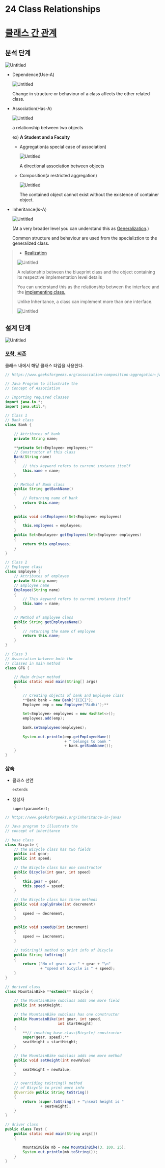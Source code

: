 # 24 Class Relationships

# [클래스 간 관계](https://javapapers.com/oops/association-aggregation-composition-abstraction-generalization-realization-dependency/)

## 분석 단계

![Untitled](24%20Class%20Relationships%2002546075255442d2ba8ff2a9dfd25381/Untitled.png)

- Dependence(Use-A)
    
    ![Untitled](24%20Class%20Relationships%2002546075255442d2ba8ff2a9dfd25381/Untitled%201.png)
    
    Change in structure or behaviour of a class affects the other related class.
    
- Association(Has-A)
    
    ![Untitled](24%20Class%20Relationships%2002546075255442d2ba8ff2a9dfd25381/Untitled%202.png)
    
    a relationship between two objects
    
    ex) **A Student and a Faculty**
    
    - Aggregation(a special case of association)
        
        ![Untitled](24%20Class%20Relationships%2002546075255442d2ba8ff2a9dfd25381/Untitled%203.png)
        
        A directional association between objects
        
    - Composition(a restricted aggregation)
        
        ![Untitled](24%20Class%20Relationships%2002546075255442d2ba8ff2a9dfd25381/Untitled%204.png)
        
        The contained object cannot exist without the existence of container object.
        
- Inheritance(Is-A)
    
    ![Untitled](24%20Class%20Relationships%2002546075255442d2ba8ff2a9dfd25381/Untitled%205.png)
    
    (At a very broader level you can understand this as  [Generalization](https://www.geeksforgeeks.org/generalization-and-specialization-in-java/).)
    
    Common structure and behaviour are used from the specializtion to the generalized class.
    

> + [Realization](https://www.geeksforgeeks.org/interfaces-in-java/)
> 
> 
> ![Untitled](24%20Class%20Relationships%2002546075255442d2ba8ff2a9dfd25381/Untitled%206.png)
> 
> A relationship between the blueprint class and the object containing its respective implementation level details
> 
> You can understand this as the relationship between the interface and the [implementing class.](http://distinctjava.blogspot.com/2013/04/generalization-specialization.html)
> 
> Unlike Inheritance, a class can implement more than one interface.
> 
> ![Untitled](24%20Class%20Relationships%2002546075255442d2ba8ff2a9dfd25381/Untitled%207.png)
> 

## 설계 단계

![Untitled](24%20Class%20Relationships%2002546075255442d2ba8ff2a9dfd25381/Untitled%208.png)

### [포함, 의존](https://www.geeksforgeeks.org/association-composition-aggregation-java/)

클래스 내에서 해당 클래스 타입을 사용한다.

```java
// https://www.geeksforgeeks.org/association-composition-aggregation-java/

// Java Program to illustrate the
// Concept of Association

// Importing required classes
import java.io.*;
import java.util.*;
 
// Class 1
// Bank class
class Bank {
 
    // Attributes of bank
    private String name;
 
    **private Set<Employee> employees;**
    // Constructor of this class
    Bank(String name)
    {
        // this keyword refers to current instance itself
        this.name = name;
    }
 
    // Method of Bank class
    public String getBankName()
    {
        // Returning name of bank
        return this.name;
    }
 
    public void setEmployees(Set<Employee> employees)
    {
        this.employees = employees;
    }
    public Set<Employee> getEmployees(Set<Employee> employees)
    {
        return this.employees;
    }
}
 
// Class 2
// Employee class
class Employee {
    // Attributes of employee
    private String name;
    // Employee name
    Employee(String name)
    {
        // This keyword refers to current instance itself
        this.name = name;
    }
 
    // Method of Employee class
    public String getEmployeeName()
    {
        // returning the name of employee
        return this.name;
    }
}
 
// Class 3
// Association between both the
// classes in main method
class GFG {
 
    // Main driver method
    public static void main(String[] args)
    {
 
        // Creating objects of bank and Employee class
        **Bank bank = new Bank("ICICI");
        Employee emp = new Employee("Ridhi");**
 
        Set<Employee> employees = new HashSet<>();
        employees.add(emp);
 
        bank.setEmployees(employees);
 
        System.out.println(emp.getEmployeeName()
                           + " belongs to bank "
                           + bank.getBankName());
    }
}
```

### [상속](https://www.geeksforgeeks.org/inheritance-in-java/)

- 클래스 선언
    
    `extends`
    
- 생성자
    
    `super(parameter);`
    

```java
// https://www.geeksforgeeks.org/inheritance-in-java/

// Java program to illustrate the
// concept of inheritance
  
// base class
class Bicycle {
    // the Bicycle class has two fields
    public int gear;
    public int speed;
  
    // the Bicycle class has one constructor
    public Bicycle(int gear, int speed)
    {
        this.gear = gear;
        this.speed = speed;
    }
  
    // the Bicycle class has three methods
    public void applyBrake(int decrement)
    {
        speed -= decrement;
    }
  
    public void speedUp(int increment)
    {
        speed += increment;
    }
  
    // toString() method to print info of Bicycle
    public String toString()
    {
        return ("No of gears are " + gear + "\n"
                + "speed of bicycle is " + speed);
    }
}
  
// derived class
class MountainBike **extends** Bicycle {
  
    // the MountainBike subclass adds one more field
    public int seatHeight;
  
    // the MountainBike subclass has one constructor
    public MountainBike(int gear, int speed,
                        int startHeight)
    {
        **// invoking base-class(Bicycle) constructor
        super(gear, speed);**
        seatHeight = startHeight;
    }
  
    // the MountainBike subclass adds one more method
    public void setHeight(int newValue)
    {
        seatHeight = newValue;
    }
  
    // overriding toString() method
    // of Bicycle to print more info
    @Override public String toString()
    {
        return (super.toString() + "\nseat height is "
                + seatHeight);
    }
}
  
// driver class
public class Test {
    public static void main(String args[])
    {
  
        MountainBike mb = new MountainBike(3, 100, 25);
        System.out.println(mb.toString());
    }
}
```
